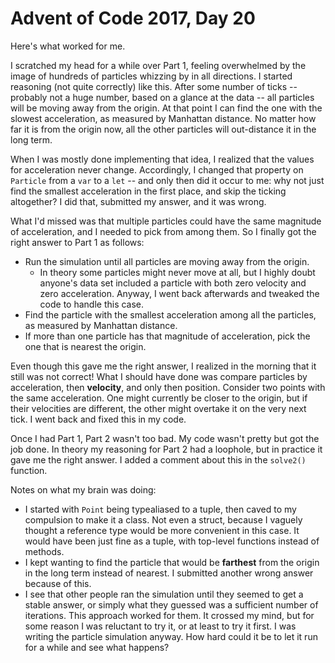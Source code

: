 # Advent of Code 2017, Day 20

Here's what worked for me.

I scratched my head for a while over Part 1, feeling overwhelmed by the image of hundreds of particles whizzing by in all directions.  I started reasoning (not quite correctly) like this.  After some number of ticks -- probably not a huge number, based on a glance at the data -- all particles will be moving away from the origin.  At that point I can find the one with the slowest acceleration, as measured by Manhattan distance.  No matter how far it is from the origin now, all the other particles will out-distance it in the long term.

When I was mostly done implementing that idea, I realized that the values for acceleration never change.  Accordingly, I changed that property on `Particle` from a `var` to a `let` -- and only then did it occur to me: why not just find the smallest acceleration in the first place, and skip the ticking altogether?  I did that, submitted my answer, and it was wrong.

What I'd missed was that multiple particles could have the same magnitude of acceleration, and I needed to pick from among them.  So I finally got the right answer to Part 1 as follows:

- Run the simulation until all particles are moving away from the origin.
	- In theory some particles might never move at all, but I highly doubt anyone's data set included a particle with both zero velocity and zero acceleration.  Anyway, I went back afterwards and tweaked the code to handle this case.
- Find the particle with the smallest acceleration among all the particles, as measured by Manhattan distance.
- If more than one particle has that magnitude of acceleration, pick the one that is nearest the origin.

Even though this gave me the right answer, I realized in the morning that it still was not correct!  What I should have done was compare particles by acceleration, then **velocity**, and only then position.  Consider two points with the same acceleration.  One might currently be closer to the origin, but if their velocities are different, the other might overtake it on the very next tick.  I went back and fixed this in my code.

Once I had Part 1, Part 2 wasn't too bad.  My code wasn't pretty but got the job done.  In theory my reasoning for Part 2 had a loophole, but in practice it gave me the right answer.  I added a comment about this in the `solve2()` function.

Notes on what my brain was doing:

- I started with `Point` being typealiased to a tuple, then caved to my compulsion to make it a class.  Not even a struct, because I vaguely thought a reference type would be more convenient in this case.  It would have been just fine as a tuple, with top-level functions instead of methods.
- I kept wanting to find the particle that would be **farthest** from the origin in the long term instead of nearest.  I submitted another wrong answer because of this.
- I see that other people ran the simulation until they seemed to get a stable answer, or simply what they guessed was a sufficient number of iterations.  This approach worked for them.  It crossed my mind, but for some reason I was reluctant to try it, or at least to try it first.  I was writing the particle simulation anyway.  How hard could it be to let it run for a while and see what happens?

